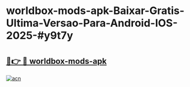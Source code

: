 # worldbox-mods-apk-Baixar-Gratis-Ultima-Versao-Para-Android-IOS-2025-#y9t7y

# <h2><a href="https://ainizakaria.my?title=worldbox-mods-apk&ref=24M">🔗👉 🔴 worldbox-mods-apk</a></h2>

[![acn](https://github.com/user-attachments/assets/0f9c940e-d8b0-45ae-aac7-cd30a18b3e1c)](https://ainizakaria.my?title=worldbox-mods-apk&ref=24M)

